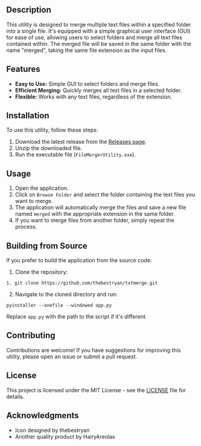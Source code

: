 
## Description

This utility is designed to merge multiple text files within a specified folder into a single file. It's equipped with a simple graphical user interface (GUI) for ease of use, allowing users to select folders and merge all text files contained within. The merged file will be saved in the same folder with the name "merged", taking the same file extension as the input files.

## Features

- **Easy to Use:** Simple GUI to select folders and merge files.
- **Efficient Merging:** Quickly merges all text files in a selected folder.
- **Flexible:** Works with any text files, regardless of the extension.

## Installation

To use this utility, follow these steps:

1. Download the latest release from the [Releases page](https://github.com/[YourUsername]/[YourRepository]/releases).
2. Unzip the downloaded file.
3. Run the executable file (`FileMergerUtility.exe`).

## Usage

1. Open the application.
2. Click on `Browse Folder` and select the folder containing the text files you want to merge.
3. The application will automatically merge the files and save a new file named `merged` with the appropriate extension in the same folder.
4. If you want to merge files from another folder, simply repeat the process.

## Building from Source

If you prefer to build the application from the source code:

1. Clone the repository:

```
1. git clone https://github.com/thebestryan/txtmerge.git
```

2. Navigate to the cloned directory and run:

```
pyinstaller --onefile --windowed app.py
```

Replace `app.py` with the path to the script if it's different.

## Contributing

Contributions are welcome! If you have suggestions for improving this utility, please open an issue or submit a pull request.

## License

This project is licensed under the MIT License - see the [LICENSE](LICENSE) file for details.

## Acknowledgments

- Icon designed by thebestryan
- Another quality product by HairyAreolas


